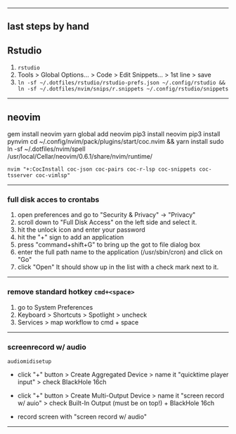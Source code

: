 ___

## last steps by hand

## Rstudio

1. `rstudio`
2. Tools > Global Options... > Code > Edit Snippets... > 1st line <space> > save
3. `ln -sf ~/.dotfiles/rstudio/rstudio-prefs.json ~/.config/rstudio && ln -sf ~/.dotfiles/nvim/snips/r.snippets ~/.config/rstudio/snippets`
___

## neovim
gem install neovim
yarn global add neovim
pip3 install neovim
pip3 install pynvim
cd ~/.config/nvim/pack/plugins/start/coc.nvim && yarn install
sudo ln -sf ~/.dotfiles/nvim/spell /usr/local/Cellar/neovim/0.6.1/share/nvim/runtime/

`nvim "+:CocInstall coc-json coc-pairs coc-r-lsp coc-snippets coc-tsserver coc-vimlsp"`
___

### full disk acces to crontabs

1. open preferences and go to "Security & Privacy" -> "Privacy"
2. scroll down to "Full Disk Access" on the left side and select it.
3. hit the unlock icon and enter your password
4. hit the "+" sign to add an application
5. press "command+shift+G" to bring up the got to file dialog box
6. enter the full path name to the application (/usr/sbin/cron) and click on "Go"
7. click "Open" It should show up in the list with a check mark next to it.
___

### remove standard hotkey `cmd+<space>`

1. go to System Preferences
2. Keyboard > Shortcuts > Spotlight > uncheck
3. Services > map workflow to cmd + space
___

### screenrecord w/ audio

`audiomidisetup`

- click "+" button > Create Aggregated Device > name it "quicktime player input" > check BlackHole 16ch

- click "+" button > Create Multi-Output Device > name it "screen record w/ auio" > check Built-In Output (must be on top!) + BlackHole 16ch

- record screen with "screen record w/ audio"
___
